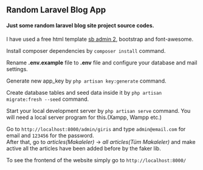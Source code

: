 <h2>Random Laravel Blog App</h2>
<h4>Just some random laravel blog site project source codes.</h4>
<p>I have used a free html template <a href="https://startbootstrap.com/theme/sb-admin-2" target="_blank">sb admin 2</a>, bootstrap and font-awesome.</p>
<p>Install composer dependencies by <code>composer install</code> command.</p>
<p>Rename <b>.env.example</b> file to <b>.env</b> file and configure your database and mail settings.</p>
<p>Generate new app_key by <code>php artisan key:generate</code> command.</p>
<p>Create database tables and seed data inside it by <code>php artisan migrate:fresh --seed</code> command.</p>
<p>Start your local development server by <code>php artisan serve</code> command. You will need a local server program for this.(Xampp, Wampp etc.)</p>
</p>
    Go to <code>http://localhost:8000/admin/giris</code> and type <code>admin@email.com</code> for email and <code>123456</code> for the password.<br>
    After that, go to <i>articles(Makaleler)</i> -> <i>all articles(Tüm Makaleler)</i> and make active all the articles have been added before by the faker lib.
</p>
<p>
    To see the frontend of the website simply go to <code>http://localhost:8000/</code>
</p>

